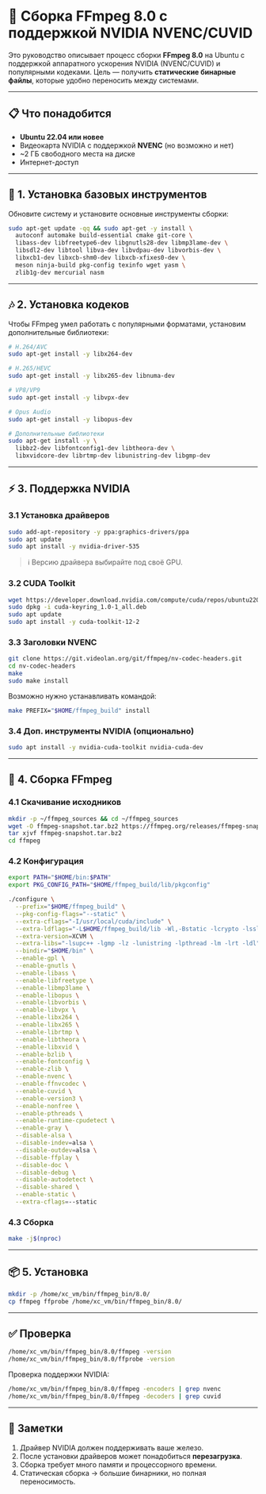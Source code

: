 # 🚀 Сборка FFmpeg 8.0 с поддержкой NVIDIA NVENC/CUVID

Это руководство описывает процесс сборки **FFmpeg 8.0** на Ubuntu с поддержкой аппаратного ускорения NVIDIA (NVENC/CUVID) и популярными кодеками.
Цель — получить **статические бинарные файлы**, которые удобно переносить между системами.

---

## 📋 Что понадобится

* **Ubuntu 22.04 или новее**
* Видеокарта NVIDIA с поддержкой **NVENC** (но возможно и нет)
* \~2 ГБ свободного места на диске
* Интернет-доступ

---

## 🔧 1. Установка базовых инструментов

Обновите систему и установите основные инструменты сборки:

```bash
sudo apt-get update -qq && sudo apt-get -y install \
  autoconf automake build-essential cmake git-core \
  libass-dev libfreetype6-dev libgnutls28-dev libmp3lame-dev \
  libsdl2-dev libtool libva-dev libvdpau-dev libvorbis-dev \
  libxcb1-dev libxcb-shm0-dev libxcb-xfixes0-dev \
  meson ninja-build pkg-config texinfo wget yasm \
  zlib1g-dev mercurial nasm
```

---

## 🎶 2. Установка кодеков

Чтобы FFmpeg умел работать с популярными форматами, установим дополнительные библиотеки:

```bash
# H.264/AVC
sudo apt-get install -y libx264-dev

# H.265/HEVC
sudo apt-get install -y libx265-dev libnuma-dev

# VP8/VP9
sudo apt-get install -y libvpx-dev

# Opus Audio
sudo apt-get install -y libopus-dev

# Дополнительные библиотеки
sudo apt-get install -y \
  libbz2-dev libfontconfig1-dev libtheora-dev \
  libxvidcore-dev librtmp-dev libunistring-dev libgmp-dev
```

---

## ⚡ 3. Поддержка NVIDIA

### 3.1 Установка драйверов

```bash
sudo add-apt-repository -y ppa:graphics-drivers/ppa
sudo apt update
sudo apt install -y nvidia-driver-535
```

> ℹ️ Версию драйвера выбирайте под своё GPU.

### 3.2 CUDA Toolkit

```bash
wget https://developer.download.nvidia.com/compute/cuda/repos/ubuntu2204/x86_64/cuda-keyring_1.0-1_all.deb
sudo dpkg -i cuda-keyring_1.0-1_all.deb
sudo apt update
sudo apt install -y cuda-toolkit-12-2
```

### 3.3 Заголовки NVENC

```bash
git clone https://git.videolan.org/git/ffmpeg/nv-codec-headers.git
cd nv-codec-headers
make
sudo make install
```

Возможно нужно устанавливать командой:

```bash
make PREFIX="$HOME/ffmpeg_build" install
```

### 3.4 Доп. инструменты NVIDIA (опционально)

```bash
sudo apt install -y nvidia-cuda-toolkit nvidia-cuda-dev
```

---

## 🔨 4. Сборка FFmpeg

### 4.1 Скачивание исходников

```bash
mkdir -p ~/ffmpeg_sources && cd ~/ffmpeg_sources
wget -O ffmpeg-snapshot.tar.bz2 https://ffmpeg.org/releases/ffmpeg-snapshot.tar.bz2
tar xjvf ffmpeg-snapshot.tar.bz2
cd ffmpeg
```

### 4.2 Конфигурация

```bash
export PATH="$HOME/bin:$PATH"
export PKG_CONFIG_PATH="$HOME/ffmpeg_build/lib/pkgconfig"

./configure \
  --prefix="$HOME/ffmpeg_build" \
  --pkg-config-flags="--static" \
  --extra-cflags="-I/usr/local/cuda/include" \
  --extra-ldflags="-L$HOME/ffmpeg_build/lib -Wl,-Bstatic -lcrypto -lssl -Wl,-Bdynamic" \
  --extra-version=XCVM \
  --extra-libs="-lsupc++ -lgmp -lz -lunistring -lpthread -lm -lrt -ldl" \
  --bindir="$HOME/bin" \
  --enable-gpl \
  --enable-gnutls \
  --enable-libass \
  --enable-libfreetype \
  --enable-libmp3lame \
  --enable-libopus \
  --enable-libvorbis \
  --enable-libvpx \
  --enable-libx264 \
  --enable-libx265 \
  --enable-librtmp \
  --enable-libtheora \
  --enable-libxvid \
  --enable-bzlib \
  --enable-fontconfig \
  --enable-zlib \
  --enable-nvenc \
  --enable-ffnvcodec \
  --enable-cuvid \
  --enable-version3 \
  --enable-nonfree \
  --enable-pthreads \
  --enable-runtime-cpudetect \
  --enable-gray \
  --disable-alsa \
  --disable-indev=alsa \
  --disable-outdev=alsa \
  --disable-ffplay \
  --disable-doc \
  --disable-debug \
  --disable-autodetect \
  --disable-shared \
  --enable-static \
  --extra-cflags=--static
```

### 4.3 Сборка

```bash
make -j$(nproc)
```

---

## 📦 5. Установка

```bash
mkdir -p /home/xc_vm/bin/ffmpeg_bin/8.0/
cp ffmpeg ffprobe /home/xc_vm/bin/ffmpeg_bin/8.0/
```

---

## ✅ Проверка

```bash
/home/xc_vm/bin/ffmpeg_bin/8.0/ffmpeg -version
/home/xc_vm/bin/ffmpeg_bin/8.0/ffprobe -version
```

Проверка поддержки NVIDIA:

```bash
/home/xc_vm/bin/ffmpeg_bin/8.0/ffmpeg -encoders | grep nvenc
/home/xc_vm/bin/ffmpeg_bin/8.0/ffmpeg -decoders | grep cuvid
```

---

## 📝 Заметки

1. Драйвер NVIDIA должен поддерживать ваше железо.
2. После установки драйверов может понадобиться **перезагрузка**.
3. Сборка требует много памяти и процессорного времени.
4. Статическая сборка → большие бинарники, но полная переносимость.
